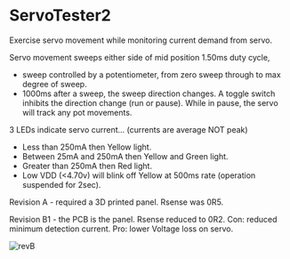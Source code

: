 # ServoTester2

Exercise servo movement while monitoring current demand from servo.

Servo movement sweeps either side of mid position 1.50ms duty cycle,
- sweep controlled by a potentiometer, from zero sweep through to max degree of sweep.
- 1000ms after a sweep, the sweep direction changes. 
A toggle switch inhibits the direction change (run or pause).
 While in pause, the servo will track any pot movements.

3 LEDs indicate servo current... (currents are average NOT peak)
- Less than 250mA then Yellow light.
- Between 25mA and 250mA then Yellow and Green light.
- Greater than 250mA then Red light.
- Low VDD (<4.70v) will blink off Yellow at 500ms rate (operation suspended for 2sec).

Revision A - required a 3D printed panel. Rsense was 0R5.

Revision B1 - the PCB is the panel. 
 Rsense reduced to 0R2. Con: reduced minimum detection current. Pro: lower Voltage loss on servo.
 
![revB](ServoTester2_revB1_PCB_front.png "revB front")
